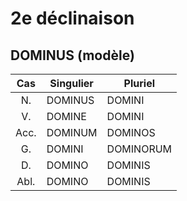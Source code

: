 # 2e déclinaison
## DOMINUS (modèle)

| Cas  | Singulier | Pluriel   |
| :--: | --------- | --------- |
| N.   | DOMINUS   | DOMINI    |
| V.   | DOMINE    | DOMINI    |
| Acc. | DOMINUM   | DOMINOS   |
| G.   | DOMINI    | DOMINORUM |
| D.   | DOMINO    | DOMINIS   |
| Abl. | DOMINO    | DOMINIS   |